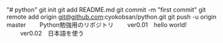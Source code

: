 "# python"  git init git add README.md git commit -m "first commit" git remote add origin git@github.com:cyokobsan/python.git git push -u origin master　　
Python勉強用のリポジトリ　　
ver0.01　hello world! 　　
ver0.02　日本語を使う　　

